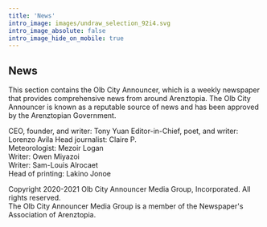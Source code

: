 ```yaml
---
title: 'News'
intro_image: images/undraw_selection_92i4.svg
intro_image_absolute: false
intro_image_hide_on_mobile: true
---
```

## News

This section contains the Olb City Announcer, which is a weekly newspaper that provides comprehensive news from around Arenztopia. The Olb City Announcer is known as a reputable source of news and has been approved by the Arenztopian Government.

CEO, founder, and writer: Tony Yuan
Editor-in-Chief, poet, and writer: Lorenzo Avila
Head journalist: Claire P.    
Meteorologist: Mezoir Logan    
Writer: Owen Miyazoi    
Writer: Sam-Louis Alrocaet    
Head of printing: Lakino Jonoe    

Copyright 2020-2021 Olb City Announcer Media Group, Incorporated. All rights reserved.     
The Olb City Announcer Media Group is a member of the Newspaper's Association of Arenztopia.
